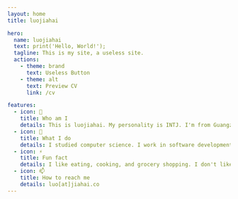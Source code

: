 ```yaml
---
layout: home
title: luojiahai

hero:
  name: luojiahai
  text: print('Hello, World!');
  tagline: This is my site, a useless site.
  actions:
    - theme: brand
      text: Useless Button
    - theme: alt
      text: Preview CV
      link: /cv

features:
  - icon: 🤔
    title: Who am I
    details: This is luojiahai. My personality is INTJ. I'm from Guangzhou, China and currently based in Melbourne, Australia.
  - icon: 🔭
    title: What I do
    details: I studied computer science. I work in software development engineering. I'm currently working hard for a living.
  - icon: ⚡
    title: Fun fact
    details: I like eating, cooking, and grocery shopping. I don't like sports.
  - icon: 📫
    title: How to reach me
    details: luo[at]jiahai.co
---
```

